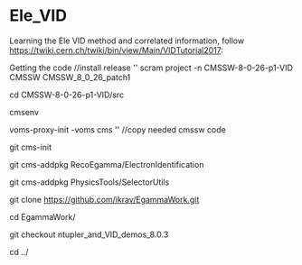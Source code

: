 # Ele_VID

Learning the Ele VID method and correlated information, follow https://twiki.cern.ch/twiki/bin/view/Main/VIDTutorial2017:

Getting the code
//install release
''
scram project -n CMSSW-8-0-26-p1-VID CMSSW CMSSW_8_0_26_patch1

cd CMSSW-8-0-26-p1-VID/src  

cmsenv

voms-proxy-init -voms cms
''
//copy needed cmssw code

git cms-init

git cms-addpkg RecoEgamma/ElectronIdentification

git cms-addpkg PhysicsTools/SelectorUtils

git clone https://github.com/ikrav/EgammaWork.git

cd EgammaWork/

git checkout ntupler_and_VID_demos_8.0.3

cd ../
